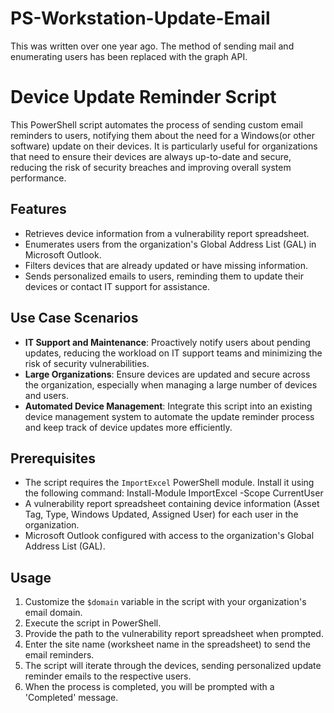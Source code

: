 # PS-Workstation-Update-Email
This was written over one year ago. The method of sending mail and enumerating users has been replaced with the graph API.

# Device Update Reminder Script

This PowerShell script automates the process of sending custom email reminders to users, notifying them about the need for a Windows(or other software) update on their devices. It is particularly useful for organizations that need to ensure their devices are always up-to-date and secure, reducing the risk of security breaches and improving overall system performance.

## Features

- Retrieves device information from a vulnerability report spreadsheet.
- Enumerates users from the organization's Global Address List (GAL) in Microsoft Outlook.
- Filters devices that are already updated or have missing information.
- Sends personalized emails to users, reminding them to update their devices or contact IT support for assistance.

## Use Case Scenarios

- **IT Support and Maintenance**: Proactively notify users about pending updates, reducing the workload on IT support teams and minimizing the risk of security vulnerabilities.
- **Large Organizations**: Ensure devices are updated and secure across the organization, especially when managing a large number of devices and users.
- **Automated Device Management**: Integrate this script into an existing device management system to automate the update reminder process and keep track of device updates more efficiently.

## Prerequisites

- The script requires the `ImportExcel` PowerShell module. Install it using the following command:
Install-Module ImportExcel -Scope CurrentUser
- A vulnerability report spreadsheet containing device information (Asset Tag, Type, Windows Updated, Assigned User) for each user in the organization.
- Microsoft Outlook configured with access to the organization's Global Address List (GAL).

## Usage

1. Customize the `$domain` variable in the script with your organization's email domain.
2. Execute the script in PowerShell.
3. Provide the path to the vulnerability report spreadsheet when prompted.
4. Enter the site name (worksheet name in the spreadsheet) to send the email reminders.
5. The script will iterate through the devices, sending personalized update reminder emails to the respective users.
6. When the process is completed, you will be prompted with a 'Completed' message.
